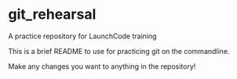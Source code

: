 # git_rehearsal
A practice repository for LaunchCode training

This is a brief README to use for practicing git on the commandline.

Make any changes you want to anything in the repository!
